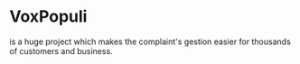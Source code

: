 # VoxPopuli
is a huge project which makes the complaint's gestion easier for thousands of customers and business.
